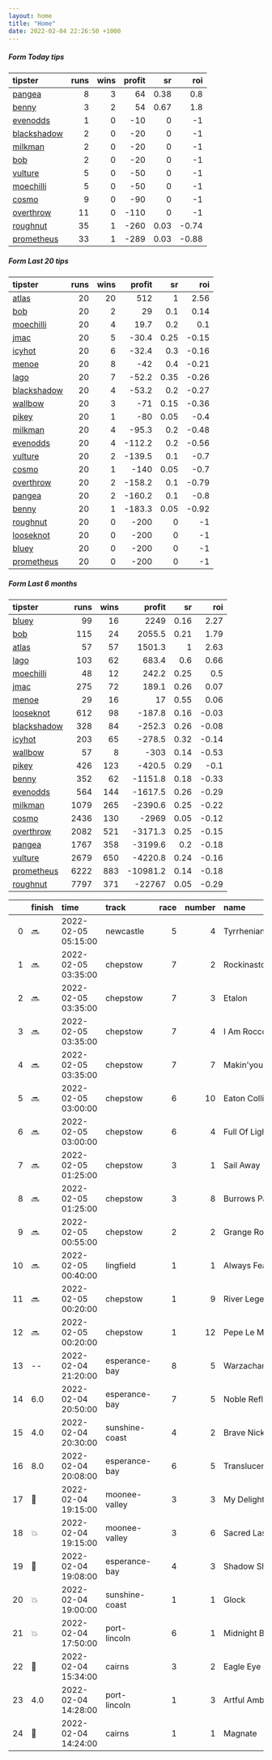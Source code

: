```yaml
---   
layout: home  
title: "Home"   
date: 2022-02-04 22:26:50 +1000  
---   
```



##### Form Today tips   

| tipster                                                         |   runs |   wins |   profit |   sr |   roi |
|:----------------------------------------------------------------|-------:|-------:|---------:|-----:|------:|
| [pangea](https://mrwayneo.github.io/tips/pangea.html)           |      8 |      3 |       64 | 0.38 |  0.8  |
| [benny](https://mrwayneo.github.io/tips/benny.html)             |      3 |      2 |       54 | 0.67 |  1.8  |
| [evenodds](https://mrwayneo.github.io/tips/evenodds.html)       |      1 |      0 |      -10 | 0    | -1    |
| [blackshadow](https://mrwayneo.github.io/tips/blackshadow.html) |      2 |      0 |      -20 | 0    | -1    |
| [milkman](https://mrwayneo.github.io/tips/milkman.html)         |      2 |      0 |      -20 | 0    | -1    |
| [bob](https://mrwayneo.github.io/tips/bob.html)                 |      2 |      0 |      -20 | 0    | -1    |
| [vulture](https://mrwayneo.github.io/tips/vulture.html)         |      5 |      0 |      -50 | 0    | -1    |
| [moechilli](https://mrwayneo.github.io/tips/moechilli.html)     |      5 |      0 |      -50 | 0    | -1    |
| [cosmo](https://mrwayneo.github.io/tips/cosmo.html)             |      9 |      0 |      -90 | 0    | -1    |
| [overthrow](https://mrwayneo.github.io/tips/overthrow.html)     |     11 |      0 |     -110 | 0    | -1    |
| [roughnut](https://mrwayneo.github.io/tips/roughnut.html)       |     35 |      1 |     -260 | 0.03 | -0.74 |
| [prometheus](https://mrwayneo.github.io/tips/prometheus.html)   |     33 |      1 |     -289 | 0.03 | -0.88 |

##### Form Last 20 tips   

| tipster                                                         |   runs |   wins |   profit |   sr |   roi |
|:----------------------------------------------------------------|-------:|-------:|---------:|-----:|------:|
| [atlas](https://mrwayneo.github.io/tips/atlas.html)             |     20 |     20 |    512   | 1    |  2.56 |
| [bob](https://mrwayneo.github.io/tips/bob.html)                 |     20 |      2 |     29   | 0.1  |  0.14 |
| [moechilli](https://mrwayneo.github.io/tips/moechilli.html)     |     20 |      4 |     19.7 | 0.2  |  0.1  |
| [jmac](https://mrwayneo.github.io/tips/jmac.html)               |     20 |      5 |    -30.4 | 0.25 | -0.15 |
| [icyhot](https://mrwayneo.github.io/tips/icyhot.html)           |     20 |      6 |    -32.4 | 0.3  | -0.16 |
| [menoe](https://mrwayneo.github.io/tips/menoe.html)             |     20 |      8 |    -42   | 0.4  | -0.21 |
| [lago](https://mrwayneo.github.io/tips/lago.html)               |     20 |      7 |    -52.2 | 0.35 | -0.26 |
| [blackshadow](https://mrwayneo.github.io/tips/blackshadow.html) |     20 |      4 |    -53.2 | 0.2  | -0.27 |
| [wallbow](https://mrwayneo.github.io/tips/wallbow.html)         |     20 |      3 |    -71   | 0.15 | -0.36 |
| [pikey](https://mrwayneo.github.io/tips/pikey.html)             |     20 |      1 |    -80   | 0.05 | -0.4  |
| [milkman](https://mrwayneo.github.io/tips/milkman.html)         |     20 |      4 |    -95.3 | 0.2  | -0.48 |
| [evenodds](https://mrwayneo.github.io/tips/evenodds.html)       |     20 |      4 |   -112.2 | 0.2  | -0.56 |
| [vulture](https://mrwayneo.github.io/tips/vulture.html)         |     20 |      2 |   -139.5 | 0.1  | -0.7  |
| [cosmo](https://mrwayneo.github.io/tips/cosmo.html)             |     20 |      1 |   -140   | 0.05 | -0.7  |
| [overthrow](https://mrwayneo.github.io/tips/overthrow.html)     |     20 |      2 |   -158.2 | 0.1  | -0.79 |
| [pangea](https://mrwayneo.github.io/tips/pangea.html)           |     20 |      2 |   -160.2 | 0.1  | -0.8  |
| [benny](https://mrwayneo.github.io/tips/benny.html)             |     20 |      1 |   -183.3 | 0.05 | -0.92 |
| [roughnut](https://mrwayneo.github.io/tips/roughnut.html)       |     20 |      0 |   -200   | 0    | -1    |
| [looseknot](https://mrwayneo.github.io/tips/looseknot.html)     |     20 |      0 |   -200   | 0    | -1    |
| [bluey](https://mrwayneo.github.io/tips/bluey.html)             |     20 |      0 |   -200   | 0    | -1    |
| [prometheus](https://mrwayneo.github.io/tips/prometheus.html)   |     20 |      0 |   -200   | 0    | -1    |

##### Form Last 6 months   

| tipster                                                         |   runs |   wins |   profit |   sr |   roi |
|:----------------------------------------------------------------|-------:|-------:|---------:|-----:|------:|
| [bluey](https://mrwayneo.github.io/tips/bluey.html)             |     99 |     16 |   2249   | 0.16 |  2.27 |
| [bob](https://mrwayneo.github.io/tips/bob.html)                 |    115 |     24 |   2055.5 | 0.21 |  1.79 |
| [atlas](https://mrwayneo.github.io/tips/atlas.html)             |     57 |     57 |   1501.3 | 1    |  2.63 |
| [lago](https://mrwayneo.github.io/tips/lago.html)               |    103 |     62 |    683.4 | 0.6  |  0.66 |
| [moechilli](https://mrwayneo.github.io/tips/moechilli.html)     |     48 |     12 |    242.2 | 0.25 |  0.5  |
| [jmac](https://mrwayneo.github.io/tips/jmac.html)               |    275 |     72 |    189.1 | 0.26 |  0.07 |
| [menoe](https://mrwayneo.github.io/tips/menoe.html)             |     29 |     16 |     17   | 0.55 |  0.06 |
| [looseknot](https://mrwayneo.github.io/tips/looseknot.html)     |    612 |     98 |   -187.8 | 0.16 | -0.03 |
| [blackshadow](https://mrwayneo.github.io/tips/blackshadow.html) |    328 |     84 |   -252.3 | 0.26 | -0.08 |
| [icyhot](https://mrwayneo.github.io/tips/icyhot.html)           |    203 |     65 |   -278.5 | 0.32 | -0.14 |
| [wallbow](https://mrwayneo.github.io/tips/wallbow.html)         |     57 |      8 |   -303   | 0.14 | -0.53 |
| [pikey](https://mrwayneo.github.io/tips/pikey.html)             |    426 |    123 |   -420.5 | 0.29 | -0.1  |
| [benny](https://mrwayneo.github.io/tips/benny.html)             |    352 |     62 |  -1151.8 | 0.18 | -0.33 |
| [evenodds](https://mrwayneo.github.io/tips/evenodds.html)       |    564 |    144 |  -1617.5 | 0.26 | -0.29 |
| [milkman](https://mrwayneo.github.io/tips/milkman.html)         |   1079 |    265 |  -2390.6 | 0.25 | -0.22 |
| [cosmo](https://mrwayneo.github.io/tips/cosmo.html)             |   2436 |    130 |  -2969   | 0.05 | -0.12 |
| [overthrow](https://mrwayneo.github.io/tips/overthrow.html)     |   2082 |    521 |  -3171.3 | 0.25 | -0.15 |
| [pangea](https://mrwayneo.github.io/tips/pangea.html)           |   1767 |    358 |  -3199.6 | 0.2  | -0.18 |
| [vulture](https://mrwayneo.github.io/tips/vulture.html)         |   2679 |    650 |  -4220.8 | 0.24 | -0.16 |
| [prometheus](https://mrwayneo.github.io/tips/prometheus.html)   |   6222 |    883 | -10981.2 | 0.14 | -0.18 |
| [roughnut](https://mrwayneo.github.io/tips/roughnut.html)       |   7797 |    371 | -22767   | 0.05 | -0.29 |

|    | finish            | time                | track          |   race |   number | name             |   odds | tipster            |
|---:|:------------------|:--------------------|:---------------|-------:|---------:|:-----------------|-------:|:-------------------|
|  0 | :soon:            | 2022-02-05 05:15:00 | newcastle      |      5 |        4 | Tyrrhenian Sea   |   1.4  | milkman            |
|  1 | :soon:            | 2022-02-05 03:35:00 | chepstow       |      7 |        2 | Rockinastorm     |   6.5  | vulture,milkman    |
|  2 | :soon:            | 2022-02-05 03:35:00 | chepstow       |      7 |        3 | Etalon           |  17    | overthrow          |
|  3 | :soon:            | 2022-02-05 03:35:00 | chepstow       |      7 |        4 | I Am Rocco       |   5    | overthrow          |
|  4 | :soon:            | 2022-02-05 03:35:00 | chepstow       |      7 |        7 | Makin'yourmindup |  12    | overthrow          |
|  5 | :soon:            | 2022-02-05 03:00:00 | chepstow       |      6 |       10 | Eaton Collina    |   6.5  | vulture            |
|  6 | :soon:            | 2022-02-05 03:00:00 | chepstow       |      6 |        4 | Full Of Light    |   3.3  | evenodds,overthrow |
|  7 | :soon:            | 2022-02-05 01:25:00 | chepstow       |      3 |        1 | Sail Away        |   7    | overthrow          |
|  8 | :soon:            | 2022-02-05 01:25:00 | chepstow       |      3 |        8 | Burrows Park     |  17    | pangea             |
|  9 | :soon:            | 2022-02-05 00:55:00 | chepstow       |      2 |        2 | Grange Road      |   3.2  | overthrow          |
| 10 | :soon:            | 2022-02-05 00:40:00 | lingfield      |      1 |        1 | Always Fearless  |   2.5  | vulture            |
| 11 | :soon:            | 2022-02-05 00:20:00 | chepstow       |      1 |        9 | River Legend     |  34    | overthrow          |
| 12 | :soon:            | 2022-02-05 00:20:00 | chepstow       |      1 |       12 | Pepe Le Moko     |  15    | overthrow          |
| 13 | --                | 2022-02-04 21:20:00 | esperance-bay  |      8 |        5 | Warzachantz      |   2.75 | moechilli          |
| 14 | 6.0               | 2022-02-04 20:50:00 | esperance-bay  |      7 |        5 | Noble Reflection |   4    | moechilli          |
| 15 | 4.0               | 2022-02-04 20:30:00 | sunshine-coast |      4 |        2 | Brave Nick       |   4.2  | pangea,blackshadow |
| 16 | 8.0               | 2022-02-04 20:08:00 | esperance-bay  |      6 |        5 | Translucent      |   6.5  | moechilli          |
| 17 | :3rd_place_medal: | 2022-02-04 19:15:00 | moonee-valley  |      3 |        3 | My Delight       |   5    | pangea             |
| 18 | :boom:            | 2022-02-04 19:15:00 | moonee-valley  |      3 |        6 | Sacred Lass      |   7    | pangea             |
| 19 | :3rd_place_medal: | 2022-02-04 19:08:00 | esperance-bay  |      4 |        3 | Shadow Shifter   |   4.4  | moechilli          |
| 20 | :boom:            | 2022-02-04 19:00:00 | sunshine-coast |      1 |        1 | Glock            |   5    | benny,pangea       |
| 21 | :boom:            | 2022-02-04 17:50:00 | port-lincoln   |      6 |        1 | Midnight Brawler |   4.8  | benny,pangea       |
| 22 | :2nd_place_medal: | 2022-02-04 15:34:00 | cairns         |      3 |        2 | Eagle Eye Star   |   1.85 | overthrow          |
| 23 | 4.0               | 2022-02-04 14:28:00 | port-lincoln   |      1 |        3 | Artful Ambition  |   2.62 | benny,pangea       |
| 24 | :3rd_place_medal: | 2022-02-04 14:24:00 | cairns         |      1 |        1 | Magnate          |   2.2  | vulture,moechilli  |